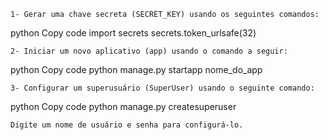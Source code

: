     1- Gerar uma chave secreta (SECRET_KEY) usando os seguintes comandos:

python
Copy code
import secrets
secrets.token_urlsafe(32)


    2- Iniciar um novo aplicativo (app) usando o comando a seguir:

python
Copy code
python manage.py startapp nome_do_app


    3- Configurar um superusuário (SuperUser) usando o seguinte comando:

python
Copy code
python manage.py createsuperuser

    Digite um nome de usuário e senha para configurá-lo.
